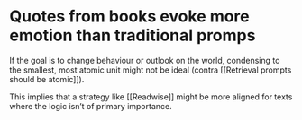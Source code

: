 # Quotes from books evoke more emotion than traditional promps
If the goal is to change behaviour or outlook on the world, condensing to the smallest, most atomic unit might not be ideal (contra [[Retrieval prompts should be atomic]]). 

This implies that a strategy like [[Readwise]] might be more aligned for texts where the logic isn’t of primary importance.

<!-- #p1 -->

<!-- {BearID:51C073A1-C181-4340-9C28-314B2A17637B-17399-000001DA16D7FD18} -->
